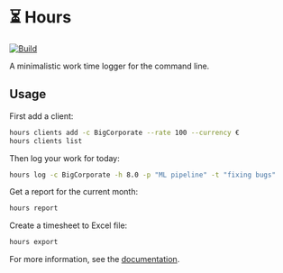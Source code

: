 # ⏳ Hours

[![Build](https://github.com/oroszgy/hours/actions/workflows/build.yml/badge.svg)](https://github.com/oroszgy/hours/actions/workflows/build.yml)

A minimalistic work time logger for the command line.

## Usage

First add a client:

```bash
hours clients add -c BigCorporate --rate 100 --currency €
hours clients list
```

Then log your work for today:

```bash
hours log -c BigCorporate -h 8.0 -p "ML pipeline" -t "fixing bugs"
```

Get a report for the current month:

```bash
hours report 
```

Create a timesheet to Excel file:

```bash
hours export
```

For more information, see the [documentation](https://oroszgy.github.io/hours).

